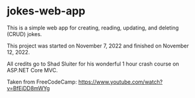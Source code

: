 # jokes-web-app
This is a simple web app for creating, reading, updating, and deleting (CRUD) jokes.

This project was started on November 7, 2022 and finished on November 12, 2022.

All credits go to Shad Sluiter for his wonderful 1 hour crash course on ASP.NET Core MVC.

Taken from FreeCodeCamp: https://www.youtube.com/watch?v=BfEjDD8mWYg
